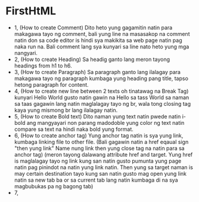 # FirstHtML
- 1, (How to create Comment) <!--Dito yung text--> Dito heto yung gagamitin natin para makagawa tayo ng comment, bali yung line na masasakop na comment natin don sa code editor is hindi sya makikita sa web page natin pag naka run na. Bali comment lang sya kunyari sa line nato heto yung mga nangyari.
- 2, (How to create Heading) <!--<h1>Headings</h1>--> Sa headig ganto lang meron tayong headings from h1 to h6.
- 3, (How to create Paragraph) <!--<p>Paragraph</p>--> Sa paragraph ganto lang ilalagay para makagawa tayo ng paragraph kumbaga yung heading pang title, tapso hetong paragraph for content.
- 4, (How to create new line between 2 texts oh tinatawag na Break Tag) <!-- <br> --> kunyari Hello World gusto natin gawin na Hello sa tass World sa naman sa taas gagawin lang natin maglalagay tayo ng br, wala tong closing tag kaya yung mismong br lang ilalagay natin.
- 5, (How to create Bold text) <!--<b>Bold Text</b>--> Dito naman yung text natin pwede natin i-bold ang mangyayari non parang madodoble yung color ng text natin compare sa text na hindi naka bold yung format.
- 6, (How to create anchor tag) <!-- <a href"link">Home</a>--> Yung anchor tag natin is sya yung link, kumbaga linking file to other file. (Bali gagawin natin a href eqaual sign "then yung link" Name nung link then yung close tag na natin para sa anchor tag)
(meron tayong dalawang attribute href and target. Yung href is maglalagay tayo ng link kung san natin gusto pumunta yung page natin pag pinindot na natin yung link natin. Then yung sa target naman is may certain destination tayo kung san natin gusto mag open yung link natin sa new tab ba or sa current tab lang natin kumbaga di na sya magbubukas pa ng bagong tab)
- 7, 